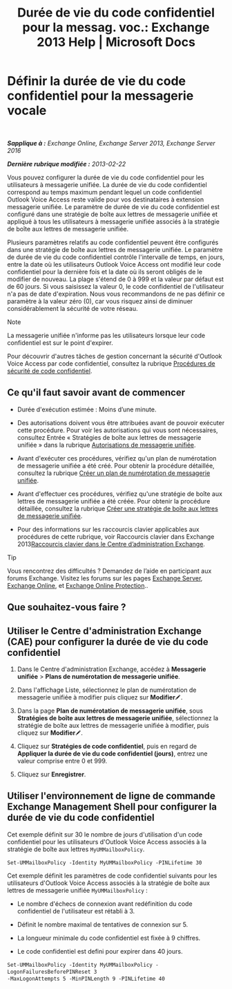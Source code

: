﻿---
title: 'Durée de vie du code confidentiel pour la messag. voc.: Exchange 2013 Help | Microsoft Docs'
TOCTitle: Définir la durée de vie du code confidentiel pour la messagerie vocale
ms:assetid: d17f0bf6-0ad6-40a4-bdd5-f7098f39250d
ms:mtpsurl: https://technet.microsoft.com/fr-fr/library/Bb124712(v=EXCHG.150)
ms:contentKeyID: 50555496
ms.date: 05/23/2018
mtps_version: v=EXCHG.150
ms.translationtype: MT
---

# Définir la durée de vie du code confidentiel pour la messagerie vocale

 

_**Sapplique à :** Exchange Online, Exchange Server 2013, Exchange Server 2016_

_**Dernière rubrique modifiée :** 2013-02-22_

Vous pouvez configurer la durée de vie du code confidentiel pour les utilisateurs à messagerie unifiée. La durée de vie du code confidentiel correspond au temps maximum pendant lequel un code confidentiel Outlook Voice Access reste valide pour vos destinataires à extension messagerie unifiée. Le paramètre de durée de vie du code confidentiel est configuré dans une stratégie de boîte aux lettres de messagerie unifiée et appliqué à tous les utilisateurs à messagerie unifiée associés à la stratégie de boîte aux lettres de messagerie unifiée.

Plusieurs paramètres relatifs au code confidentiel peuvent être configurés dans une stratégie de boîte aux lettres de messagerie unifiée. Le paramètre de durée de vie du code confidentiel contrôle l'intervalle de temps, en jours, entre la date où les utilisateurs Outlook Voice Access ont modifié leur code confidentiel pour la dernière fois et la date où ils seront obligés de le modifier de nouveau. La plage s'étend de 0 à 999 et la valeur par défaut est de 60 jours. Si vous saisissez la valeur 0, le code confidentiel de l'utilisateur n'a pas de date d'expiration. Nous vous recommandons de ne pas définir ce paramètre à la valeur zéro (0), car vous risquez ainsi de diminuer considérablement la sécurité de votre réseau.

> [!NOTE]
> La messagerie unifiée n'informe pas les utilisateurs lorsque leur code confidentiel est sur le point d'expirer.


Pour découvrir d'autres tâches de gestion concernant la sécurité d'Outlook Voice Access par code confidentiel, consultez la rubrique [Procédures de sécurité de code confidentiel](pin-security-procedures-exchange-2013-help.md).

## Ce qu'il faut savoir avant de commencer

  - Durée d'exécution estimée : Moins d’une minute.

  - Des autorisations doivent vous être attribuées avant de pouvoir exécuter cette procédure. Pour voir les autorisations qui vous sont nécessaires, consultez Entrée « Stratégies de boîte aux lettres de messagerie unifiée » dans la rubrique [Autorisations de messagerie unifiée](unified-messaging-permissions-exchange-2013-help.md).

  - Avant d'exécuter ces procédures, vérifiez qu'un plan de numérotation de messagerie unifiée a été créé. Pour obtenir la procédure détaillée, consultez la rubrique [Créer un plan de numérotation de messagerie unifiée](create-a-um-dial-plan-exchange-2013-help.md).

  - Avant d'effectuer ces procédures, vérifiez qu'une stratégie de boîte aux lettres de messagerie unifiée a été créée. Pour obtenir la procédure détaillée, consultez la rubrique [Créer une stratégie de boîte aux lettres de messagerie unifiée](create-a-um-mailbox-policy-exchange-2013-help.md).

  - Pour des informations sur les raccourcis clavier applicables aux procédures de cette rubrique, voir Raccourcis clavier dans Exchange 2013[Raccourcis clavier dans le Centre d’administration Exchange](keyboard-shortcuts-in-the-exchange-admin-center-exchange-online-protection-help.md).

> [!TIP]
> Vous rencontrez des difficultés ? Demandez de l’aide en participant aux forums Exchange. Visitez les forums sur les pages <a href="https://go.microsoft.com/fwlink/p/?linkid=60612">Exchange Server</a>, <a href="https://go.microsoft.com/fwlink/p/?linkid=267542">Exchange Online</a>, et <a href="https://go.microsoft.com/fwlink/p/?linkid=285351">Exchange Online Protection</a>..


## Que souhaitez-vous faire ?

## Utiliser le Centre d'administration Exchange (CAE) pour configurer la durée de vie du code confidentiel

1.  Dans le Centre d'administration Exchange, accédez à **Messagerie unifiée** \> **Plans de numérotation de messagerie unifiée**.

2.  Dans l'affichage Liste, sélectionnez le plan de numérotation de messagerie unifiée à modifier puis cliquez sur **Modifier**![Icône Modifier](images/Bb124582.6f53ccb2-1f13-4c02-bea0-30690e6ea71d(EXCHG.150).gif "Icône Modifier").

3.  Dans la page **Plan de numérotation de messagerie unifiée**, sous **Stratégies de boîte aux lettres de messagerie unifiée**, sélectionnez la stratégie de boîte aux lettres de messagerie unifiée à modifier, puis cliquez sur **Modifier**![Icône Modifier](images/Bb124582.6f53ccb2-1f13-4c02-bea0-30690e6ea71d(EXCHG.150).gif "Icône Modifier").

4.  Cliquez sur **Stratégies de code confidentiel**, puis en regard de **Appliquer la durée de vie du code confidentiel (jours)**, entrez une valeur comprise entre 0 et 999.

5.  Cliquez sur **Enregistrer**.

## Utiliser l'environnement de ligne de commande Exchange Management Shell pour configurer la durée de vie du code confidentiel

Cet exemple définit sur 30 le nombre de jours d'utilisation d'un code confidentiel pour les utilisateurs d'Outlook Voice Access associés à la stratégie de boîte aux lettres `MyUMMailboxPolicy`.

    Set-UMMailboxPolicy -Identity MyUMMailboxPolicy -PINLifetime 30

Cet exemple définit les paramètres de code confidentiel suivants pour les utilisateurs d'Outlook Voice Access associés à la stratégie de boîte aux lettres de messagerie unifiée `MyUMMailboxPolicy` :

  - Le nombre d'échecs de connexion avant redéfinition du code confidentiel de l'utilisateur est rétabli à 3.

  - Définit le nombre maximal de tentatives de connexion sur 5.

  - La longueur minimale du code confidentiel est fixée à 9 chiffres.

  - Le code confidentiel est defini pour expirer dans 40 jours.

<!-- end list -->

    Set-UMMailboxPolicy -Identity MyUMMailboxPolicy -LogonFailuresBeforePINReset 3
    -MaxLogonAttempts 5 -MinPINLength 9 -PINLifetime 40

